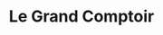 ---
title: "Le Grand Comptoir"
url: /ville-la-grand/le-grand-comptoir/
shop: décoration intérieure
---